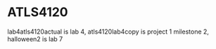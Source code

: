 # ATLS4120
lab4atls4120actual is lab 4,
atls4120lab4copy is project 1 milestone 2,
halloween2 is lab 7

